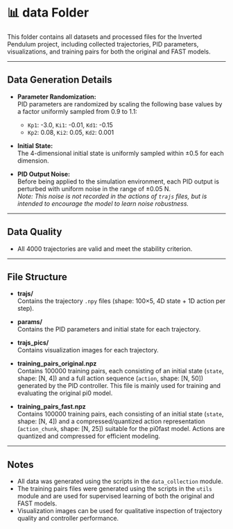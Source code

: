 # 📊 data Folder

This folder contains all datasets and processed files for the Inverted Pendulum project, including collected trajectories, PID parameters, visualizations, and training pairs for both the original and FAST models.

---

## Data Generation Details

- **Parameter Randomization:**  
  PID parameters are randomized by scaling the following base values by a factor uniformly sampled from 0.9 to 1.1:
  - `Kp1`: -3.0, `Ki1`: -0.01, `Kd1`: -0.15
  - `Kp2`: 0.08, `Ki2`: 0.05, `Kd2`: 0.001

- **Initial State:**  
  The 4-dimensional initial state is uniformly sampled within ±0.5 for each dimension.

- **PID Output Noise:**  
  Before being applied to the simulation environment, each PID output is perturbed with uniform noise in the range of ±0.05 N.  
  *Note: This noise is not recorded in the actions of `trajs` files, but is intended to encourage the model to learn noise robustness.*

---

## Data Quality

- All 4000 trajectories are valid and meet the stability criterion.

---

## File Structure

- **trajs/**  
  Contains the trajectory `.npy` files (shape: 100×5, 4D state + 1D action per step).

- **params/**  
  Contains the PID parameters and initial state for each trajectory.

- **trajs_pics/**  
  Contains visualization images for each trajectory.

- **training_pairs_original.npz**  
  Contains 100000 training pairs, each consisting of an initial state (`state`, shape: [N, 4]) and a full action sequence (`action`, shape: [N, 50]) generated by the PID controller. This file is mainly used for training and evaluating the original pi0 model.

- **training_pairs_fast.npz**  
  Contains 100000 training pairs, each consisting of an initial state (`state`, shape: [N, 4]) and a compressed/quantized action representation (`action_chunk`, shape: [N, 25]) suitable for the pi0fast model. Actions are quantized and compressed for efficient modeling.

---

## Notes

- All data was generated using the scripts in the `data_collection` module.
- The training pairs files were generated using the scripts in the `utils` module and are used for supervised learning of both the original and FAST models.
- Visualization images can be used for qualitative inspection of trajectory quality and controller performance.